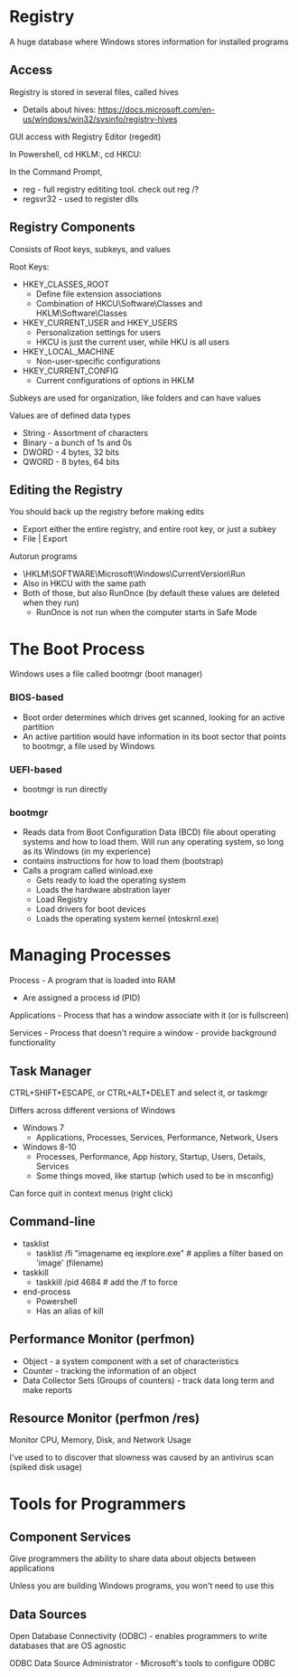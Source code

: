 # Registry

A huge database where Windows stores information for installed programs

## Access

Registry is stored in several files, called hives

* Details about hives: https://docs.microsoft.com/en-us/windows/win32/sysinfo/registry-hives

GUI access with Registry Editor (regedit)

In Powershell, cd HKLM:, cd HKCU:

In the Command Prompt,

* reg - full registry edititing tool. check out reg /?
* regsvr32 - used to register dlls

## Registry Components

Consists of Root keys, subkeys, and values

Root Keys: 

* HKEY_CLASSES_ROOT
  * Define file extension associations
  * Combination of HKCU\Software\Classes and HKLM\Software\Classes
* HKEY_CURRENT_USER and HKEY_USERS
  * Personalization settings for users
  * HKCU is just the current user, while HKU is all users
* HKEY_LOCAL_MACHINE
  * Non-user-specific configurations
* HKEY_CURRENT_CONFIG
  * Current configurations of options in HKLM

Subkeys are used for organization, like folders and can have values

Values are of defined data types

* String - Assortment of characters
* Binary - a bunch of 1s and 0s
* DWORD - 4 bytes, 32 bits
* QWORD - 8 bytes, 64 bits

## Editing the Registry

You should back up the registry before making edits

* Export either the entire registry, and entire root key, or just a subkey
* File | Export

Autorun programs

* \HKLM\SOFTWARE\Microsoft\Windows\CurrentVersion\Run
* Also in HKCU with the same path
* Both of those, but also RunOnce (by default these values are deleted when they run)
  * RunOnce is not run when the computer starts in Safe Mode

# The Boot Process

Windows uses a file called bootmgr (boot manager)

### BIOS-based

* Boot order determines which drives get scanned, looking for an active partition
* An active partition would have information in its boot sector that points to bootmgr, a file used by Windows

### UEFI-based

* bootmgr is run directly

### bootmgr

* Reads data from Boot Configuration Data (BCD) file about operating systems and how to load them. Will run any operating system, so long as its Windows (in my experience)
* contains instructions for how to load them (bootstrap)
* Calls a program called winload.exe
  * Gets ready to load the operating system
  * Loads the hardware abstration layer
  * Load Registry
  * Load drivers for boot devices
  * Loads the operating system kernel (ntoskrnl.exe)

# Managing Processes

Process - A program that is loaded into RAM

* Are assigned a process id (PID)

Applications - Process that has a window associate with it (or is fullscreen)

Services - Process that doesn't require a window - provide background functionality

## Task Manager

CTRL+SHIFT+ESCAPE, or CTRL+ALT+DELET and select it, or taskmgr

Differs across different versions of Windows

* Windows 7
  * Applications, Processes, Services, Performance, Network, Users
* Windows 8-10
  * Processes, Performance, App history, Startup, Users, Details, Services
  * Some things moved, like startup (which used to be in msconfig)

Can force quit in context menus (right click)

## Command-line

* tasklist
  * tasklist /fi "imagename eq iexplore.exe"    # applies a filter based on 'image' (filename)
* taskkill
  * taskkill /pid 4684     # add the /f to force
* end-process
  * Powershell
  * Has an alias of kill


## Performance Monitor (perfmon)

* Object - a system component with a set of characteristics
* Counter - tracking the information of an object
* Data Collector Sets (Groups of counters) - track data long term and make reports

## Resource Monitor (perfmon /res)

Monitor CPU, Memory, Disk, and Network Usage

I've used to to discover that slowness was caused by an antivirus scan (spiked disk usage)

# Tools for Programmers

## Component Services

Give programmers the ability to share data about objects between applications

Unless you are building Windows programs, you won't need to use this

## Data Sources

Open Database Connectivity (ODBC) - enables programmers to write databases that are OS agnostic

ODBC Data Source Administrator - Microsoft's tools to configure ODBC